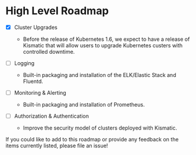 # High Level Roadmap

- [x] Cluster Upgrades
   * Before the release of Kubernetes 1.6, we expect to have a release of Kismatic that will allow users to upgrade Kubernetes custers with controlled downtime.
   
- [ ] Logging
   * Built-in packaging and installation of the ELK/Elastic Stack and Fluentd.
   
- [ ] Monitoring & Alerting
   * Built-in packaging and installation of Prometheus.
   
- [ ] Authorization & Authentication
   * Improve the security model of clusters deployed with Kismatic.

If you could like to add to this roadmap or provide any feedback on the items currently listed, please file an issue!

